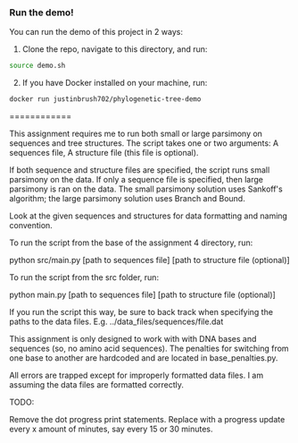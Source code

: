 ### Run the demo!

You can run the demo of this project in 2 ways:

1. Clone the repo, navigate to this directory, and run:

```sh
source demo.sh
```

2. If you have Docker installed on your machine, run:

```sh
docker run justinbrush702/phylogenetic-tree-demo
```

============

This assignment requires me to run both small or large parsimony on sequences and tree structures. The script takes one or two arguments:
  A sequences file,
  A structure file (this file is optional).

If both sequence and structure files are specified, the script runs small parsimony on the data. If only a sequence file is specified, then large parsimony is ran on the data. The small parsimony solution uses Sankoff's algorithm; the large parsimony solution uses Branch and Bound.

Look at the given sequences and structures for data formatting and naming convention.

To run the script from the base of the assignment 4 directory, run:

python src/main.py [path to sequences file] [path to structure file (optional)]

To run the script from the src folder, run:

python main.py [path to sequences file] [path to structure file (optional)]

If you run the script this way, be sure to back track when specifying the paths to the data files. E.g. ../data_files/sequences/file.dat

This assignment is only designed to work with with DNA bases and sequences (so, no amino acid sequences). The penalties for switching from one base to another are hardcoded and are located in base_penalties.py.

All errors are trapped except for improperly formatted data files. I am assuming the data files are formatted correctly.

TODO:

Remove the dot progress print statements.
Replace with a progress update every x amount of minutes, say every 15 or 30 minutes.
